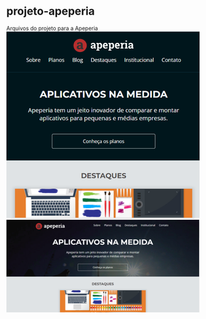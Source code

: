 # projeto-apeperia
Arquivos do projeto para a Apeperia
![Design preview](./img/apeperia1.png)
![Design preview](./img/Apeperia2.png)
